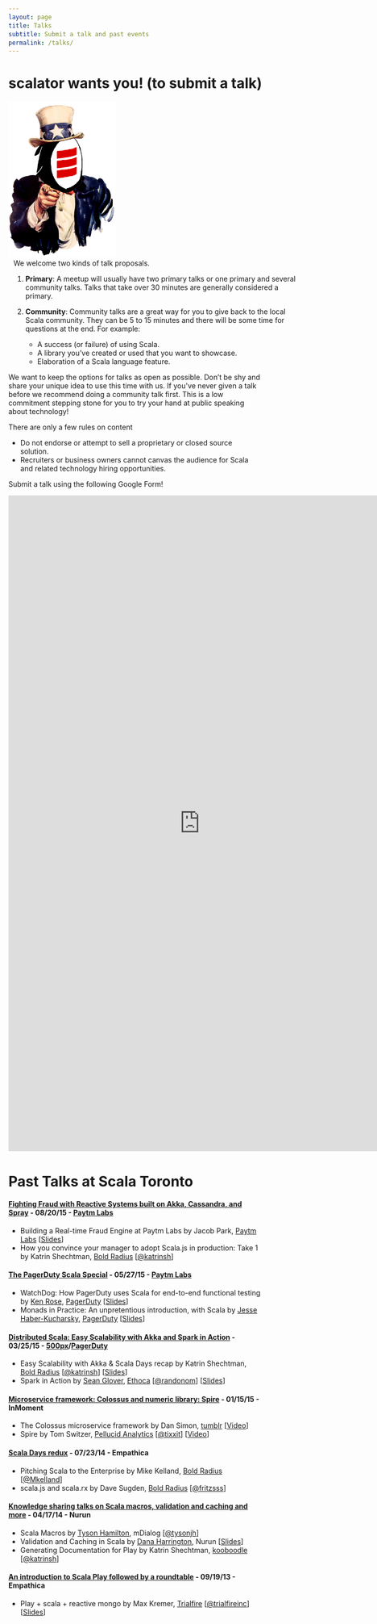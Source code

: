 ```yaml
---
layout: page
title: Talks
subtitle: Submit a talk and past events
permalink: /talks/
---
```


# scalator wants you! (to submit a talk)

<div style="display:inline-block">
<div class="fleft" style="width:214px;">
<img src="/assets/img/scalator-wants-you.png" alt="scalator wants you!" class="scalator-wants-you" />
</div>
<div class="fleft" style="width:575px;margin-left:10px">
<p style="margin:0">We welcome two kinds of talk proposals.</p>
<ol>
<li><p><b>Primary</b>: A meetup will usually have two primary talks or one primary and several community talks.  Talks that take over 30 minutes are generally considered a primary.</p></li>
<li><p><b>Community</b>: Community talks are a great way for you to give back to the local Scala community. They can be 5 to 15 minutes and there will be some time for questions at the end.  For example:</p>
<ul>
<li>A success (or failure) of using Scala.</li>
<li>A library you’ve created or used that you want to showcase.</li>
<li>Elaboration of a Scala language feature.</li>
</ul>
</li>
</ol>
</div>
</div>

<p style="margin:0">We want to keep the options for talks as open as possible.  Don’t be shy and share your unique idea to use this time with us.  If you've never given a talk before we recommend doing a community talk first.  This is a low commitment stepping stone for you to try your hand at public speaking about technology!</p>

There are only a few rules on content

- Do not endorse or attempt to sell a proprietary or closed source solution.
- Recruiters or business owners cannot canvas the audience for Scala and related technology hiring opportunities.

Submit a talk using the following Google Form!

<iframe src="https://docs.google.com/forms/d/1vxQ33s8BLB8Ns77hBaKng5IUowdw1yiXmqegAuu1nKo/viewform?embedded=true" width="760" height="1300" frameborder="0" marginheight="0" marginwidth="0">Loading...</iframe>

# Past Talks at Scala Toronto

#### [Fighting Fraud with Reactive Systems built on Akka, Cassandra, and Spray](http://www.meetup.com/Toronto-Scala-Typesafe-User-Group/events/224034596/) - 08/20/15 - [Paytm Labs](http://paytmlabs.com/)

- Building a Real-time Fraud Engine at Paytm Labs by Jacob Park, [Paytm Labs](http://paytmlabs.com/) \[[Slides](http://www.slideshare.net/jparkie/developing-a-realtime-engine-with-akka-cassandra-and-spray-51902586)\]
- How you convince your manager to adopt Scala.js in production: Take 1 by Katrin Shechtman, [Bold Radius](http://boldradius.com/) \[[@katrinsh](https://twitter.com/katrinsh/)\]

#### [The PagerDuty Scala Special](http://www.meetup.com/Toronto-Scala-Typesafe-User-Group/events/222388526/) - 05/27/15 - [Paytm Labs](http://paytmlabs.com/)

- WatchDog: How PagerDuty uses Scala for end-to-end functional testing by [Ken Rose](http://kenrose.org/), [PagerDuty](https://www.pagerduty.com/) \[[Slides](http://kenrose.org/pagerduty-watchdog-scala-talk.pdf)\]
- Monads in Practice: An unpretentious introduction, with Scala by [Jesse Haber-Kucharsky](http://www.haberkucharsky.com), [PagerDuty](https://www.pagerduty.com/) \[[Slides](http://www.haberkucharsky.com/misc/talk/scala-toronto-monads.pdf)\]

#### [Distributed Scala: Easy Scalability with Akka and Spark in Action](http://www.meetup.com/Toronto-Scala-Typesafe-User-Group/events/220911327/) - 03/25/15 - [500px](https://500px.com/)/[PagerDuty](https://www.pagerduty.com/)

- Easy Scalability with Akka & Scala Days recap by Katrin Shechtman, [Bold Radius](http://boldradius.com/) \[[@katrinsh](https://twitter.com/katrinsh/)\] \[[Slides](http://www.slideshare.net/Tindr/scala-days-highlights-boldradius/)\]
- Spark in Action by [Sean Glover](http://seanglover.com), [Ethoca](http://ethoca.com/) \[[@randonom](https://twitter.com/randonom/)\] \[[Slides](http://seanglover.com/blog/2015/04/an-introduction-to-spark-through-demonstration/)\]

#### [Microservice framework: Colossus and numeric library: Spire](http://www.meetup.com/Toronto-Scala-Typesafe-User-Group/events/219104191/) - 01/15/15 - InMoment

- The Colossus microservice framework by Dan Simon, [tumblr](http://tumblr.com/) \[[Video](https://www.youtube.com/watch?v=Gq3CKhkp-ew)\]
- Spire by Tom Switzer, [Pellucid Analytics](https://www.pellucid.com/) \[[@tixxit](https://twitter.com/tixxit)\] \[[Video](https://www.youtube.com/watch?v=umrJGpF_ohA)\]

#### [Scala Days redux](http://www.meetup.com/Toronto-Scala-Typesafe-User-Group/events/193530872/) - 07/23/14 - Empathica

- Pitching Scala to the Enterprise by Mike Kelland, [Bold Radius](http://boldradius.com/) \[[@Mkelland](https://twitter.com/Mkelland)\]
- scala.js and scala.rx by Dave Sugden, [Bold Radius](http://boldradius.com/) \[[@fritzsss](https://twitter.com/fritzsss)\]

#### [Knowledge sharing talks on Scala macros, validation and caching and more](http://www.meetup.com/Toronto-Scala-Typesafe-User-Group/events/170349362/) - 04/17/14 - Nurun

- Scala Macros by [Tyson Hamilton](http://tysonjh.com/), mDialog \[[@tysonjh](http://twitter.com/tysonjh)\]
- Validation and Caching in Scala by [Dana Harrington](http://www.danaharrington.com/), Nurun \[[Slides](https://github.com/dana-harrington/Validated)\]
- Generating Documentation for Play by Katrin Shechtman, [kooboodle](http://www.kooboodle.com/) \[[@katrinsh](https://twitter.com/katrinsh/)\]

#### [An introduction to Scala Play followed by a roundtable](http://www.meetup.com/Toronto-Scala-Typesafe-User-Group/events/122003602/) - 09/19/13 - Empathica

- Play + scala + reactive mongo by Max Kremer, [Trialfire](http://trialfire.com) \[[@trialfireinc](https://twitter.com/trialfireinc)\] \[[Slides](http://www.slideshare.net/MaxKremer/play-scala-reactive-mongo)\]

